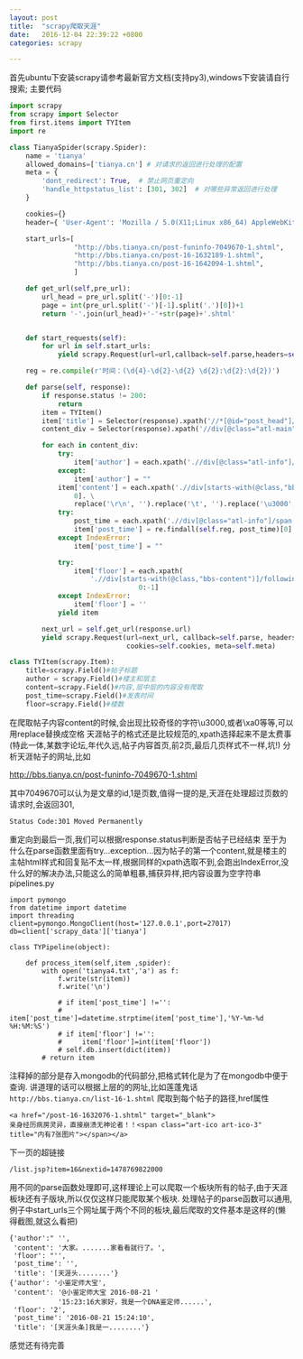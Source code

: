 ```yaml
---
layout: post
title:  "scrapy爬取天涯"
date:   2016-12-04 22:39:22 +0800
categories: scrapy

---
```

首先ubuntu下安装scrapy请参考最新官方文档(支持py3),windows下安装请自行搜索;
主要代码
```python
import scrapy
from scrapy import Selector
from first.items import TYItem
import re

class TianyaSpider(scrapy.Spider):
    name = 'tianya'
    allowed_domains=['tianya.cn'] # 对请求的返回进行处理的配置
    meta = {
        'dont_redirect': True,  # 禁止网页重定向
        'handle_httpstatus_list': [301, 302]  # 对哪些异常返回进行处理
    }

    cookies={}
    header={ 'User-Agent': 'Mozilla / 5.0(X11;Linux x86_64) AppleWebKit /537.36(KHTML, likeGecko) Chrome / 54.0.2840.71Safari / 537.36'}

    start_urls=[
                "http://bbs.tianya.cn/post-funinfo-7049670-1.shtml",
                "http://bbs.tianya.cn/post-16-1632189-1.shtml",
                "http://bbs.tianya.cn/post-16-1642094-1.shtml",
                ]

    def get_url(self,pre_url):
        url_head = pre_url.split('-')[0:-1]
        page = int(pre_url.split('-')[-1].split('.')[0])+1
        return '-'.join(url_head)+'-'+str(page)+'.shtml'


    def start_requests(self):
        for url in self.start_urls:
            yield scrapy.Request(url=url,callback=self.parse,headers=self.header,meta=self.meta)

    reg = re.compile(r'时间：(\d{4}-\d{2}-\d{2} \d{2}:\d{2}:\d{2})')

    def parse(self, response):
        if response.status != 200:
            return
        item = TYItem()
        item['title'] = Selector(response).xpath('//*[@id="post_head"]/h1/span[1]/span/text()').extract()[0]
        content_div = Selector(response).xpath('//div[@class="atl-main"]/div[starts-with(@class,"atl-item")]')

        for each in content_div:
            try:
                item['author'] = each.xpath('.//div[@class="atl-info"]/span/a/text()').extract()[0]
            except:
                item['author'] = ""
            item['content'] = each.xpath('.//div[starts-with(@class,"bbs-content")]').xpath('string(.)').extract()[
                0]. \
                replace('\r\n', '').replace('\t', '').replace('\u3000', '').replace('\n', "")
            try:
                post_time = each.xpath('.//div[@class="atl-info"]/span[2]/text()').extract()[0]
                item['post_time'] = re.findall(self.reg, post_time)[0]
            except IndexError:
                item['post_time'] = ""

            try:
                item['floor'] = each.xpath(
                    './/div[starts-with(@class,"bbs-content")]/following-sibling::div[1]/span/text()').extract()[0][
                                0:-1]
            except IndexError:
                item['floor'] = ''
            yield item

        next_url = self.get_url(response.url)
        yield scrapy.Request(url=next_url, callback=self.parse, headers=self.header,
                             cookies=self.cookies, meta=self.meta)

class TYItem(scrapy.Item):
    title=scrapy.Field()#帖子标题
    author = scrapy.Field()#楼主和层主
    content=scrapy.Field()#内容,层中层的内容没有爬取
    post_time=scrapy.Field()#发表时间
    floor=scrapy.Field()#楼数


```


在爬取帖子内容content的时候,会出现比较奇怪的字符\u3000,或者\xa0等等,可以用replace替换成空格
天涯帖子的格式还是比较规范的,xpath选择起来不是太费事(特此一体,某数字论坛,年代久远,帖子内容首页,前2页,最后几页样式不一样,坑!)
分析天涯帖子的网址,比如


http://bbs.tianya.cn/post-funinfo-7049670-1.shtml

其中7049670可以认为是文章的id,1是页数,值得一提的是,天涯在处理超过页数的请求时,会返回301,

```
Status Code:301 Moved Permanently
```

重定向到最后一页,我们可以根据response.status判断是否帖子已经结束
至于为什么在parse函数里面有try...exception...因为帖子的第一个content,就是楼主的主帖html样式和回复贴不太一样,根据同样的xpath选取不到,会跑出IndexError,没什么好的解决办法,只能这么的简单粗暴,捕获异样,把内容设置为空字符串
pipelines.py


```
import pymongo
from datetime import datetime
import threading
client=pymongo.MongoClient(host='127.0.0.1',port=27017)
db=client['scrapy_data']['tianya']

class TYPipeline(object):

    def process_item(self,item ,spider):
        with open('tianya4.txt','a') as f:
            f.write(str(item))
            f.write('\n')

            # if item['post_time'] !='':
            #     item['post_time']=datetime.strptime(item['post_time'],'%Y-%m-%d %H:%M:%S')
            # if item['floor'] !='':
            #     item['floor']=int(item['floor'])
            # self.db.insert(dict(item))
        # return item
```


注释掉的部分是存入mongodb的代码部分,把格式转化是为了在mongodb中便于查询.
讲道理的话可以根据上层的的网址,比如莲蓬鬼话```http://bbs.tianya.cn/list-16-1.shtml```
爬取到每个帖子的路径,href属性


```
<a href="/post-16-1632076-1.shtml" target="_blank">
亲身经历病房灵异，直接崩溃无神论者！！<span class="art-ico art-ico-3" title="内有7张图片"></span></a>
```


下一页的超链接

```
/list.jsp?item=16&nextid=1478769822000
```

用不同的parse函数处理即可,这样理论上可以爬取一个板块所有的帖子,由于天涯板块还有子版块,所以仅仅这样只能爬取某个板块.
处理帖子的parse函数可以通用,例子中start_urls三个网址属于两个不同的板块,最后爬取的文件基本是这样的(懒得截图,就这么看把)


```
{'author':" '',
 'content': '大家。.......家看看就行了。',
 'floor': "'',
 'post_time': '',
 'title': '[天涯头........'}
{'author': '小鉴定师大宝',
 'content': '@小鉴定师大宝 2016-08-21 '
            '15:23:16大家好，我是一个DNA鉴定师......',
 'floor': '2',
 'post_time': '2016-08-21 15:24:10',
 'title': '[天涯头条]我是一........'}
```

感觉还有待完善
